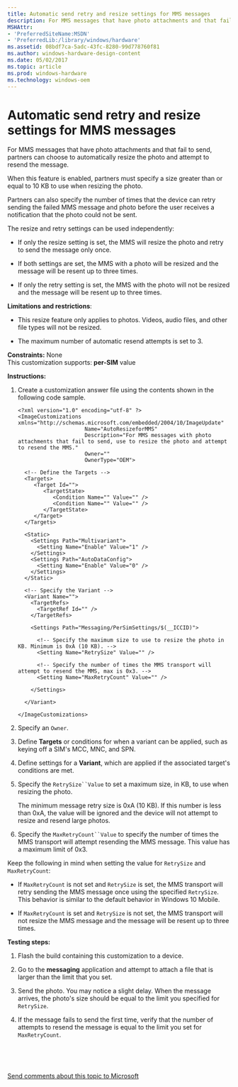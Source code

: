 ```yaml
---
title: Automatic send retry and resize settings for MMS messages
description: For MMS messages that have photo attachments and that fail to send, partners can choose to automatically resize the photo and attempt to resend the message.
MSHAttr:
- 'PreferredSiteName:MSDN'
- 'PreferredLib:/library/windows/hardware'
ms.assetid: 08bdf7ca-5adc-43fc-8280-99d778760f81
ms.author: windows-hardware-design-content
ms.date: 05/02/2017
ms.topic: article
ms.prod: windows-hardware
ms.technology: windows-oem
---
```


# Automatic send retry and resize settings for MMS messages


For MMS messages that have photo attachments and that fail to send, partners can choose to automatically resize the photo and attempt to resend the message.

When this feature is enabled, partners must specify a size greater than or equal to 10 KB to use when resizing the photo.

Partners can also specify the number of times that the device can retry sending the failed MMS message and photo before the user receives a notification that the photo could not be sent.

The resize and retry settings can be used independently:

-   If only the resize setting is set, the MMS will resize the photo and retry to send the message only once.

-   If both settings are set, the MMS with a photo will be resized and the message will be resent up to three times.

-   If only the retry setting is set, the MMS with the photo will not be resized and the message will be resent up to three times.

**Limitations and restrictions**:

-   This resize feature only applies to photos. Videos, audio files, and other file types will not be resized.

-   The maximum number of automatic resend attempts is set to 3.

<a href="" id="constraints---none"></a>**Constraints:** None  
This customization supports: **per-SIM** value

<a href="" id="instructions-"></a>**Instructions:**  
1.  Create a customization answer file using the contents shown in the following code sample.

    ``` syntax
    <?xml version="1.0" encoding="utf-8" ?>  
    <ImageCustomizations xmlns="http://schemas.microsoft.com/embedded/2004/10/ImageUpdate"  
                         Name="AutoResizeforMMS"  
                         Description="For MMS messages with photo attachments that fail to send, use to resize the photo and attempt to resend the MMS."  
                         Owner=""  
                         OwnerType="OEM"> 
      
      <!-- Define the Targets --> 
      <Targets>
         <Target Id="">
            <TargetState>
               <Condition Name="" Value="" />
               <Condition Name="" Value="" />
            </TargetState>
         </Target>
      </Targets>
      
      <Static>
        <Settings Path="Multivariant">
          <Setting Name="Enable" Value="1" />
        </Settings>
        <Settings Path="AutoDataConfig">
          <Setting Name="Enable" Value="0" />
        </Settings>
      </Static>

      <!-- Specify the Variant -->
      <Variant Name=""> 
        <TargetRefs>
          <TargetRef Id="" /> 
        </TargetRefs>

        <Settings Path="Messaging/PerSimSettings/$(__ICCID)">  
          
          <!-- Specify the maximum size to use to resize the photo in KB. Minimum is 0xA (10 KB). -->
          <Setting Name="RetrySize" Value="" />     

          <!-- Specify the number of times the MMS transport will attempt to resend the MMS, max is 0x3. -->
          <Setting Name="MaxRetryCount" Value="" />      
             
        </Settings>  

      </Variant>

    </ImageCustomizations>
    ```

2.  Specify an `Owner`.

3.  Define **Targets** or conditions for when a variant can be applied, such as keying off a SIM's MCC, MNC, and SPN.

4.  Define settings for a **Variant**, which are applied if the associated target's conditions are met.

5.  Specify the `RetrySize``Value` to set a maximum size, in KB, to use when resizing the photo.

    The minimum message retry size is 0xA (10 KB). If this number is less than 0xA, the value will be ignored and the device will not attempt to resize and resend large photos.

6.  Specify the `MaxRetryCount``Value` to specify the number of times the MMS transport will attempt resending the MMS message. This value has a maximum limit of 0x3.

Keep the following in mind when setting the value for `RetrySize` and `MaxRetryCount`:

-   If `MaxRetryCount` is not set and `RetrySize` is set, the MMS transport will retry sending the MMS message once using the specified `RetrySize`. This behavior is similar to the default behavior in Windows 10 Mobile.

-   If `MaxRetryCount` is set and `RetrySize` is not set, the MMS transport will not resize the MMS message and the message will be resent up to three times.

<a href="" id="testing-steps-"></a>**Testing steps:**  
1.  Flash the build containing this customization to a device.

2.  Go to the **messaging** application and attempt to attach a file that is larger than the limit that you set.

3.  Send the photo. You may notice a slight delay. When the message arrives, the photo's size should be equal to the limit you specified for `RetrySize`.

4.  If the message fails to send the first time, verify that the number of attempts to resend the message is equal to the limit you set for `MaxRetryCount`.

 

 

[Send comments about this topic to Microsoft](mailto:wsddocfb@microsoft.com?subject=Documentation%20feedback%20%5Bp_phCustomization\p_phCustomization%5D:%20Automatic%20send%20retry%20and%20resize%20settings%20for%20MMS%20messages%20%20RELEASE:%20%289/7/2016%29&body=%0A%0APRIVACY%20STATEMENT%0A%0AWe%20use%20your%20feedback%20to%20improve%20the%20documentation.%20We%20don't%20use%20your%20email%20address%20for%20any%20other%20purpose,%20and%20we'll%20remove%20your%20email%20address%20from%20our%20system%20after%20the%20issue%20that%20you're%20reporting%20is%20fixed.%20While%20we're%20working%20to%20fix%20this%20issue,%20we%20might%20send%20you%20an%20email%20message%20to%20ask%20for%20more%20info.%20Later,%20we%20might%20also%20send%20you%20an%20email%20message%20to%20let%20you%20know%20that%20we've%20addressed%20your%20feedback.%0A%0AFor%20more%20info%20about%20Microsoft's%20privacy%20policy,%20see%20http://privacy.microsoft.com/default.aspx. "Send comments about this topic to Microsoft")




